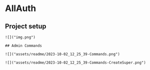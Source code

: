 # AllAuth 

## Project setup
```
![]("img.png")

## Admin Commands

![]("assets/readme/2023-10-02_12_25_39-Commands.png")

![]("assets/readme/2023-10-02_12_25_39-Commands-CreateSuper.png")
